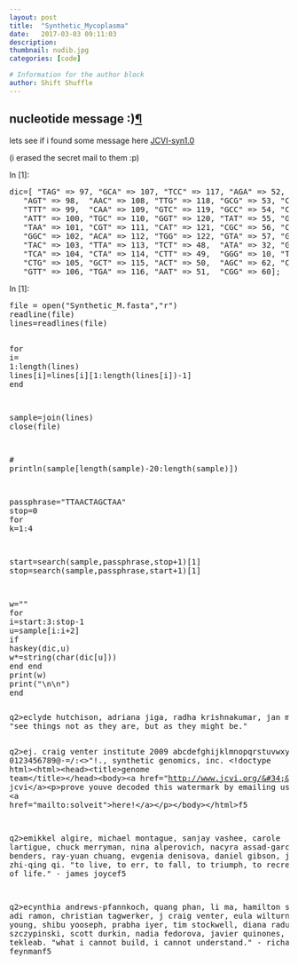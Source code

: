```yaml
---
layout: post
title:  "Synthetic_Mycoplasma"
date:   2017-03-03 09:11:03
description:
thumbnail: nudib.jpg
categories: [code]

# Information for the author block
author: Shift Shuffle
---
```


<div tabindex="-1" id="notebook" class="border-box-sizing">
  <div class="container" id="notebook-container">

<div class="cell border-box-sizing text_cell rendered">
<div class="prompt input_prompt">
</div>
<div class="inner_cell">
<div class="text_cell_render border-box-sizing rendered_html">
<h2 id="nucleotide-message-:)">nucleotide message :)<a class="anchor-link" href="#nucleotide-message-:)">&#182;</a></h2><p>lets see if i found some message here
<a href="http://www.ncbi.nlm.nih.gov/nuccore/296455217?report=fasta">JCVI-syn1.0</a></p>
<p>(i erased the secret mail to them :p)</p>

</div>
</div>
</div>
<div class="cell border-box-sizing code_cell rendered">
<div class="input">
<div class="prompt input_prompt">In&nbsp;[1]:</div>
<div class="inner_cell">
  <div class="input_area">
<div class=" highlight hl-julia"><pre><span></span><span class="n">dic</span><span class="o">=</span><span class="p">[</span> <span class="s">&quot;TAG&quot;</span> <span class="o">=&gt;</span> <span class="mi">97</span><span class="p">,</span> <span class="s">&quot;GCA&quot;</span> <span class="o">=&gt;</span> <span class="mi">107</span><span class="p">,</span> <span class="s">&quot;TCC&quot;</span> <span class="o">=&gt;</span> <span class="mi">117</span><span class="p">,</span> <span class="s">&quot;AGA&quot;</span> <span class="o">=&gt;</span> <span class="mi">52</span><span class="p">,</span> <span class="s">&quot;CAC&quot;</span> <span class="o">=&gt;</span> <span class="mi">47</span><span class="p">,</span>
   <span class="s">&quot;AGT&quot;</span> <span class="o">=&gt;</span> <span class="mi">98</span><span class="p">,</span>  <span class="s">&quot;AAC&quot;</span> <span class="o">=&gt;</span> <span class="mi">108</span><span class="p">,</span> <span class="s">&quot;TTG&quot;</span> <span class="o">=&gt;</span> <span class="mi">118</span><span class="p">,</span> <span class="s">&quot;GCG&quot;</span> <span class="o">=&gt;</span> <span class="mi">53</span><span class="p">,</span> <span class="s">&quot;CCA&quot;</span> <span class="o">=&gt;</span> <span class="mi">61</span><span class="p">,</span>
   <span class="s">&quot;TTT&quot;</span> <span class="o">=&gt;</span> <span class="mi">99</span><span class="p">,</span>  <span class="s">&quot;CAA&quot;</span> <span class="o">=&gt;</span> <span class="mi">109</span><span class="p">,</span> <span class="s">&quot;GTC&quot;</span> <span class="o">=&gt;</span> <span class="mi">119</span><span class="p">,</span> <span class="s">&quot;GCC&quot;</span> <span class="o">=&gt;</span> <span class="mi">54</span><span class="p">,</span> <span class="s">&quot;CGA&quot;</span> <span class="o">=&gt;</span> <span class="mi">46</span><span class="p">,</span>
   <span class="s">&quot;ATT&quot;</span> <span class="o">=&gt;</span> <span class="mi">100</span><span class="p">,</span> <span class="s">&quot;TGC&quot;</span> <span class="o">=&gt;</span> <span class="mi">110</span><span class="p">,</span> <span class="s">&quot;GGT&quot;</span> <span class="o">=&gt;</span> <span class="mi">120</span><span class="p">,</span> <span class="s">&quot;TAT&quot;</span> <span class="o">=&gt;</span> <span class="mi">55</span><span class="p">,</span> <span class="s">&quot;GAG&quot;</span> <span class="o">=&gt;</span> <span class="mi">33</span><span class="p">,</span>
   <span class="s">&quot;TAA&quot;</span> <span class="o">=&gt;</span> <span class="mi">101</span><span class="p">,</span> <span class="s">&quot;CGT&quot;</span> <span class="o">=&gt;</span> <span class="mi">111</span><span class="p">,</span> <span class="s">&quot;CAT&quot;</span> <span class="o">=&gt;</span> <span class="mi">121</span><span class="p">,</span> <span class="s">&quot;CGC&quot;</span> <span class="o">=&gt;</span> <span class="mi">56</span><span class="p">,</span> <span class="s">&quot;CAG&quot;</span> <span class="o">=&gt;</span> <span class="mi">58</span><span class="p">,</span>
   <span class="s">&quot;GGC&quot;</span> <span class="o">=&gt;</span> <span class="mi">102</span><span class="p">,</span> <span class="s">&quot;ACA&quot;</span> <span class="o">=&gt;</span> <span class="mi">112</span><span class="p">,</span> <span class="s">&quot;TGG&quot;</span> <span class="o">=&gt;</span> <span class="mi">122</span><span class="p">,</span> <span class="s">&quot;GTA&quot;</span> <span class="o">=&gt;</span> <span class="mi">57</span><span class="p">,</span> <span class="s">&quot;GGA&quot;</span> <span class="o">=&gt;</span> <span class="mi">34</span><span class="p">,</span>
   <span class="s">&quot;TAC&quot;</span> <span class="o">=&gt;</span> <span class="mi">103</span><span class="p">,</span> <span class="s">&quot;TTA&quot;</span> <span class="o">=&gt;</span> <span class="mi">113</span><span class="p">,</span> <span class="s">&quot;TCT&quot;</span> <span class="o">=&gt;</span> <span class="mi">48</span><span class="p">,</span>  <span class="s">&quot;ATA&quot;</span> <span class="o">=&gt;</span> <span class="mi">32</span><span class="p">,</span> <span class="s">&quot;GTG&quot;</span><span class="o">=&gt;</span> <span class="mi">44</span><span class="p">,</span>
   <span class="s">&quot;TCA&quot;</span> <span class="o">=&gt;</span> <span class="mi">104</span><span class="p">,</span> <span class="s">&quot;CTA&quot;</span> <span class="o">=&gt;</span> <span class="mi">114</span><span class="p">,</span> <span class="s">&quot;CTT&quot;</span> <span class="o">=&gt;</span> <span class="mi">49</span><span class="p">,</span>  <span class="s">&quot;GGG&quot;</span> <span class="o">=&gt;</span> <span class="mi">10</span><span class="p">,</span> <span class="s">&quot;TCG&quot;</span> <span class="o">=&gt;</span> <span class="mi">64</span><span class="p">,</span>
   <span class="s">&quot;CTG&quot;</span> <span class="o">=&gt;</span> <span class="mi">105</span><span class="p">,</span> <span class="s">&quot;GCT&quot;</span> <span class="o">=&gt;</span> <span class="mi">115</span><span class="p">,</span> <span class="s">&quot;ACT&quot;</span> <span class="o">=&gt;</span> <span class="mi">50</span><span class="p">,</span>  <span class="s">&quot;AGC&quot;</span> <span class="o">=&gt;</span> <span class="mi">62</span><span class="p">,</span> <span class="s">&quot;CCC&quot;</span> <span class="o">=&gt;</span> <span class="mi">45</span><span class="p">,</span>
   <span class="s">&quot;GTT&quot;</span> <span class="o">=&gt;</span> <span class="mi">106</span><span class="p">,</span> <span class="s">&quot;TGA&quot;</span> <span class="o">=&gt;</span> <span class="mi">116</span><span class="p">,</span> <span class="s">&quot;AAT&quot;</span> <span class="o">=&gt;</span> <span class="mi">51</span><span class="p">,</span>  <span class="s">&quot;CGG&quot;</span> <span class="o">=&gt;</span> <span class="mi">60</span><span class="p">];</span>
</pre></div>

</div>
</div>
</div>

</div>
<div class="cell border-box-sizing code_cell rendered">
<div class="input">
<div class="prompt input_prompt">In&nbsp;[1]:</div>
<div class="inner_cell">
  <div class="input_area">
<div class=" highlight hl-julia"><pre><span></span><span class="n">file</span> <span class="o">=</span> <span class="n">open</span><span class="p">(</span><span class="s">&quot;Synthetic_M.fasta&quot;</span><span class="p">,</span><span class="s">&quot;r&quot;</span><span class="p">)</span>
<span class="n">readline</span><span class="p">(</span><span class="n">file</span><span class="p">)</span>
<span class="n">lines</span><span class="o">=</span><span class="n">readlines</span><span class="p">(</span><span class="n">file</span><span class="p">)</span>

<span class="k">for</span> <span class="n">i</span><span class="o">=</span> <span class="mi">1</span><span class="p">:</span><span class="n">length</span><span class="p">(</span><span class="n">lines</span><span class="p">)</span>
  <span class="n">lines</span><span class="p">[</span><span class="n">i</span><span class="p">]</span><span class="o">=</span><span class="n">lines</span><span class="p">[</span><span class="n">i</span><span class="p">][</span><span class="mi">1</span><span class="p">:</span><span class="n">length</span><span class="p">(</span><span class="n">lines</span><span class="p">[</span><span class="n">i</span><span class="p">])</span><span class="o">-</span><span class="mi">1</span><span class="p">]</span>
<span class="k">end</span>

<span class="n">sample</span><span class="o">=</span><span class="n">join</span><span class="p">(</span><span class="n">lines</span><span class="p">)</span>
<span class="n">close</span><span class="p">(</span><span class="n">file</span><span class="p">)</span>

<span class="c"># println(sample[length(sample)-20:length(sample)])</span>

<span class="n">passphrase</span><span class="o">=</span><span class="s">&quot;TTAACTAGCTAA&quot;</span>
<span class="n">stop</span><span class="o">=</span><span class="mi">0</span>
<span class="k">for</span> <span class="n">k</span><span class="o">=</span><span class="mi">1</span><span class="p">:</span><span class="mi">4</span>

  <span class="n">start</span><span class="o">=</span><span class="n">search</span><span class="p">(</span><span class="n">sample</span><span class="p">,</span><span class="n">passphrase</span><span class="p">,</span><span class="n">stop</span><span class="o">+</span><span class="mi">1</span><span class="p">)[</span><span class="mi">1</span><span class="p">]</span>
  <span class="n">stop</span><span class="o">=</span><span class="n">search</span><span class="p">(</span><span class="n">sample</span><span class="p">,</span><span class="n">passphrase</span><span class="p">,</span><span class="n">start</span><span class="o">+</span><span class="mi">1</span><span class="p">)[</span><span class="mi">1</span><span class="p">]</span>

  <span class="n">w</span><span class="o">=</span><span class="s">&quot;&quot;</span>
  <span class="k">for</span> <span class="n">i</span><span class="o">=</span><span class="n">start</span><span class="p">:</span><span class="mi">3</span><span class="p">:</span><span class="n">stop</span><span class="o">-</span><span class="mi">1</span>
      <span class="n">u</span><span class="o">=</span><span class="n">sample</span><span class="p">[</span><span class="n">i</span><span class="p">:</span><span class="n">i</span><span class="o">+</span><span class="mi">2</span><span class="p">]</span>
      <span class="k">if</span> <span class="n">haskey</span><span class="p">(</span><span class="n">dic</span><span class="p">,</span><span class="n">u</span><span class="p">)</span>
          <span class="n">w</span><span class="o">*=</span><span class="n">string</span><span class="p">(</span><span class="n">char</span><span class="p">(</span><span class="n">dic</span><span class="p">[</span><span class="n">u</span><span class="p">]))</span>
      <span class="k">end</span>
  <span class="k">end</span>
  <span class="n">print</span><span class="p">(</span><span class="n">w</span><span class="p">)</span>
  <span class="n">print</span><span class="p">(</span><span class="s">&quot;</span><span class="se">\n\n</span><span class="s">&quot;</span><span class="p">)</span>
<span class="k">end</span>
</pre></div>

</div>
</div>
</div>

<div class="output_wrapper">
<div class="output">


<div class="output_area"><div class="prompt"></div>
<div class="output_subarea output_stream output_stdout output_text">
<pre>q2&gt;eclyde hutchison, adriana jiga, radha krishnakumar, jan moy, monzia moodie, marvin frazier, holly baden-tilson, jason mitchell, dana busam, justin johnson, lakshmi devi viswanathan, jessica hostetler, robert friedman, vladimir noskov, jayshree zaveri.
&#34;see things not as they are, but as they might be.&#34;

q2&gt;ej. craig venter institute 2009
abcdefghijklmnopqrstuvwxyz
0123456789@-=/:&lt;&gt;&#34;!.,
synthetic genomics, inc.
&lt;!doctype html&gt;&lt;html&gt;&lt;head&gt;&lt;title&gt;genome team&lt;/title&gt;&lt;/head&gt;&lt;body&gt;&lt;a href=&#34;http://www.jcvi.org/&#34;&gt;the jcvi&lt;/a&gt;&lt;p&gt;prove youve decoded this watermark by emailing us &lt;a href=&#34;mailto:solveit&#34;&gt;here!&lt;/a&gt;&lt;/p&gt;&lt;/body&gt;&lt;/html&gt;f5

q2&gt;emikkel algire, michael montague, sanjay vashee, carole lartigue, chuck merryman, nina alperovich, nacyra assad-garcia, gwyn benders, ray-yuan chuang, evgenia denisova, daniel gibson, john glass, zhi-qing qi.
&#34;to live, to err, to fall, to triumph, to recreate life out of life.&#34; - james joycef5

q2&gt;ecynthia andrews-pfannkoch, quang phan, li ma, hamilton smith, adi ramon, christian tagwerker, j craig venter, eula wilturner, lei young, shibu yooseph, prabha iyer, tim stockwell, diana radune, bridget szczypinski, scott durkin, nadia fedorova, javier quinones, hanna tekleab.
&#34;what i cannot build, i cannot understand.&#34; - richard feynmanf5

</pre>
</div>
</div>

</div>
</div>

</div>
  </div>
</div>
